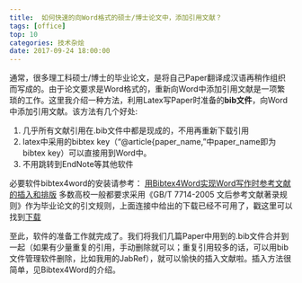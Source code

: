```yaml
---
title:  如何快速的向Word格式的硕士/博士论文中，添加引用文献？
tags: [office]   
top: 10
categories: 技术杂烩 
date: 2017-09-24 18:00:00
---
```


通常，很多理工科硕士/博士的毕业论文，是将自己Paper翻译成汉语再稍作组织而写成的。由于论文要求是Word格式的，重新向Word中添加引用文献是一项繁琐的工作。这里我介绍一种方法，利用Latex写Paper时准备的**bib文件**，向Word中添加引用文献。该方法有几个好处:
1. 几乎所有文献引用在.bib文件中都是现成的，不用再重新下载引用
2. latex中采用的bibtex key（“@article{paper_name,”中paper_name即为bibtex key）可以直接用到Word中。
3. 不用跳转到EndNote等其他软件
<!-- more -->

必要软件bibtex4word的安装请参考：
[用Bibtex4Word实现Word写作时参考文献的插入和排版](https://wenku.baidu.com/view/4bb336d3b14e852458fb576d.html)
多数高校一般都要求采用《GB/T 7714-2005 文后参考文献著录规则》作为毕业论文的引文规则，上面连接中给出的下载已经不可用了，戳这里可以找到[下载](http://blog.sina.com.cn/s/blog_7139ed830102vi6y.html)

至此，软件的准备工作就完成了。我们将我们几篇Paper中用到的.bib文件合并到一起（如果有少量重复的引用，手动删除就可以；重复引用较多的话，可以用bib文件管理软件删除，比如我用的JabRef），就可以愉快的插入文献啦。插入方法很简单，见Bibtex4Word的介绍。

